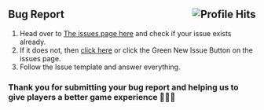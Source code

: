 <h2>Bug Report <img align="right" alt="Profile Hits" src="https://visitor-badge.laobi.icu/badge?page_id=MCIndiaNetwork.MCI-Server"></h2>


1. Head over to [The issues page here](https://github.com/MCIndiaNetwork/MCI-Server/issues) and check if your issue exists already.
2. If it does not, then [click here](https://github.com/MCIndiaNetwork/MCI-Server/issues/new) or click the Green New Issue Button on the issues page.
3. Follow the Issue template and answer everything.

<h3>Thank you for submitting your bug report and helping us to give players a better game experience 
🧡🤍💚</h3>

